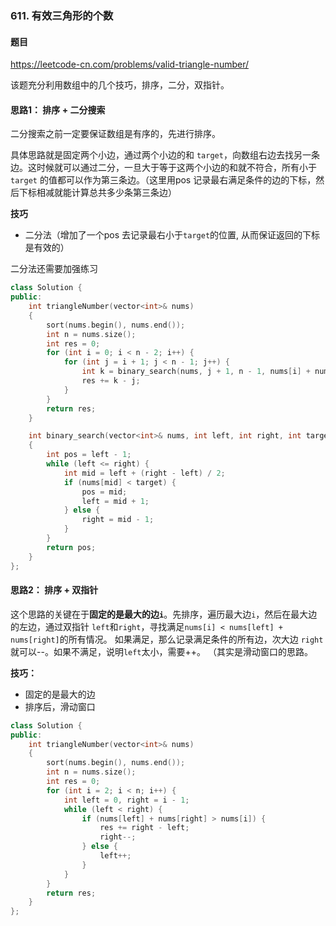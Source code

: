 ### 611. 有效三角形的个数

#### 题目

https://leetcode-cn.com/problems/valid-triangle-number/

该题充分利用数组中的几个技巧，排序，二分，双指针。

#### 思路1： 排序 + 二分搜索

二分搜索之前一定要保证数组是有序的，先进行排序。

具体思路就是固定两个小边，通过两个小边的和 `target`，向数组右边去找另一条边。这时候就可以通过二分，一旦大于等于这两个小边的和就不符合，所有小于 `target` 的值都可以作为第三条边。（这里用pos 记录最右满足条件的边的下标，然后下标相减就能计算总共多少条第三条边）

**技巧**
 - 二分法（增加了一个pos 去记录最右小于`target`的位置, 从而保证返回的下标是有效的） 
 
二分法还需要加强练习

```cpp
class Solution {
public:
    int triangleNumber(vector<int>& nums)
    {
        sort(nums.begin(), nums.end());
        int n = nums.size();
        int res = 0;
        for (int i = 0; i < n - 2; i++) {
            for (int j = i + 1; j < n - 1; j++) {
                int k = binary_search(nums, j + 1, n - 1, nums[i] + nums[j]);
                res += k - j;
            }
        }
        return res;
    }

    int binary_search(vector<int>& nums, int left, int right, int target)
    {
        int pos = left - 1;
        while (left <= right) {
            int mid = left + (right - left) / 2;
            if (nums[mid] < target) {
                pos = mid;
                left = mid + 1;
            } else {
                right = mid - 1;
            }
        }
        return pos;
    }
};

```

#### 思路2： 排序 + 双指针

这个思路的关键在于**固定的是最大的边`i`**。先排序，遍历最大边`i`，然后在最大边的左边，通过双指针 `left`和`right`，寻找满足`nums[i] < nums[left] + nums[right]`的所有情况。 如果满足，那么记录满足条件的所有边，次大边 `right`就可以--。如果不满足，说明`left`太小，需要++。 （其实是滑动窗口的思路。

**技巧：**
- 固定的是最大的边
- 排序后，滑动窗口

```cpp
class Solution {
public:
    int triangleNumber(vector<int>& nums)
    {
        sort(nums.begin(), nums.end());
        int n = nums.size();
        int res = 0;
        for (int i = 2; i < n; i++) {
            int left = 0, right = i - 1;
            while (left < right) {
                if (nums[left] + nums[right] > nums[i]) {
                    res += right - left;
                    right--;
                } else {
                    left++;
                }
            }
        }
        return res;
    }
};
```